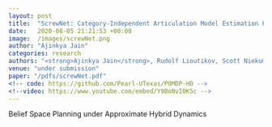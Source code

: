 ```yaml
---
layout: post
title:  "ScrewNet: Category-Independent Articulation Model Estimation From Depth Images Using Screw Theory"
date:   2020-08-05 21:21:53 +00:00
image:  /images/screwNet.png
author: "Ajinkya Jain"
categories: research
authors: "<strong>Ajinkya Jain</strong>, Rudolf Lioutikov, Scott Niekum"
venue: "under submission"
paper: "/pdfs/screwNet.pdf"
<!-- code: https://github.com/Pearl-UTexas/POMDP-HD -->
<!--video: https://www.youtube.com/embed/Y9BoNvI0K5c -->
---
```

Belief Space Planning under Approximate Hybrid Dynamics
